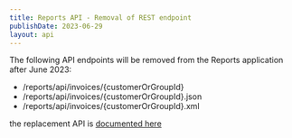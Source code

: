 ```yaml
---
title: Reports API - Removal of REST endpoint
publishDate: 2023-06-29
layout: api
---
```


The following API endpoints will be removed from the Reports application after June 2023:
- /reports/api/invoices/{customerOrGroupId} 
- /reports/api/invoices/{customerOrGroupId}.json
- /reports/api/invoices/{customerOrGroupId}.xml

the replacement API is [documented here](/api/invoice/#list-of-all-invoices-get)
